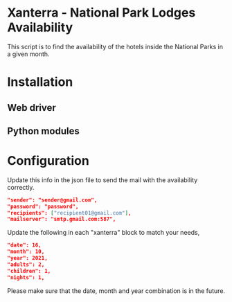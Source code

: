 # Xanterra - National Park Lodges Availability
This script is to find the availability of the hotels inside the National Parks in a given month.

# Installation
## Web driver
## Python modules

# Configuration
Update this info in the json file to send the mail with the availability correctly.
```json
"sender": "sender@gmail.com",
"password": "password",
"recipients": ["recipient01@gmail.com"],
"mailserver": "smtp.gmail.com:587",
```

Update the following in each "xanterra" block to match your needs,
```json
"date": 16,
"month": 10,
"year": 2021,
"adults": 2,
"children": 1,
"nights": 1,
```
Please make sure that the date, month and year combination is in the future.
